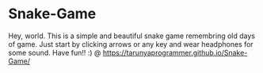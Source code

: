 # Snake-Game
Hey, world. This is a simple and beautiful snake game remembring old days of game.
Just start by clicking arrows or any key and wear headphones for some sound.
Have fun!! :)
@ https://tarunyaprogrammer.github.io/Snake-Game/
